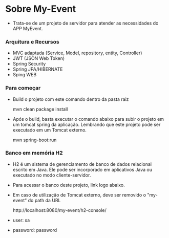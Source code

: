 # Sobre My-Event

 - Trata-se de um projeto de servidor para atender as necessidades do APP MyEvent.

### Arquitura e Recursos

 - MVC adaptada (Service, Model, repository, entity, Controller)
 - JWT (JSON Web Token)
 - Spring Security
 - Spring JPA/HIBERNATE
 - Sping WEB 
 
### Para começar

 - Build o projeto com este comando dentro da pasta raiz 
 
	mvn clean package install

 - Após o build, basta executar o comando abaixo para subir o projeto em um tomcat spring da
   aplicação. Lembrando que este projeto pode ser executado em um Tomcat externo.

	mvn spring-boot:run

### Banco em memória H2	

 - H2 é um sistema de gerenciamento de banco de dados relacional escrito em Java. Ele pode ser   	incorporado em aplicativos Java ou executado no modo cliente-servidor. 
 - Para acessar o banco deste projeto, link logo abaixo. 
 - Em caso de utilização de Tomcat externo, deve ser removido o "my-event" do path da URL

	http://localhost:8080/my-event/h2-console/
    
 - user: sa
 - password: password
  
	